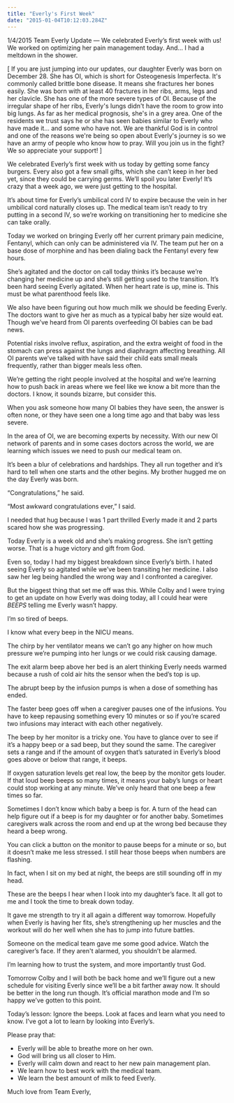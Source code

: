 ```yaml
---
title: "Everly's First Week"
date: "2015-01-04T10:12:03.284Z"
---
```


1/4/2015 Team Everly Update — We celebrated Everly’s first week with us! We worked on optimizing her pain management today. And… I had a meltdown in the shower.

[ If you are just jumping into our updates, our daughter Everly was born on December 28. She has OI, which is short for Osteogenesis Imperfecta. It's commonly called brittle bone disease. It means she fractures her bones easily. She was born with at least 40 fractures in her ribs, arms, legs and her clavicle. She has one of the more severe types of OI. Because of the irregular shape of her ribs, Everly's lungs didn't have the room to grow into big lungs. As far as her medical prognosis, she's in a grey area. One of the residents we trust says he or she has seen babies similar to Everly who have made it... and some who have not. We are thankful God is in control and one of the reasons we're being so open about Everly's journey is so we have an army of people who know how to pray. Will you join us in the fight? We so appreciate your support! ]

We celebrated Everly’s first week with us today by getting some fancy burgers. Every also got a few small gifts, which she can’t keep in her bed yet, since they could be carrying germs. We’ll spoil you later Everly! It’s crazy that a week ago, we were just getting to the hospital.

It’s about time for Everly’s umbilical cord IV to expire because the vein in her umbilical cord naturally closes up. The medical team isn’t ready to try putting in a second IV, so we’re working on transitioning her to medicine she can take orally.

Today we worked on bringing Everly off her current primary pain medicine, Fentanyl, which can only can be administered via IV. The team put her on a base dose of morphine and has been dialing back the Fentanyl every few hours.

She’s agitated and the doctor on call today thinks it’s because we’re changing her medicine up and she’s still getting used to the transition. It’s been hard seeing Everly agitated. When her heart rate is up, mine is. This must be what parenthood feels like.

We also have been figuring out how much milk we should be feeding Everly. The doctors want to give her as much as a typical baby her size would eat. Though we’ve heard from OI parents overfeeding OI babies can be bad news.

Potential risks involve reflux, aspiration, and the extra weight of food in the stomach can press against the lungs and diaphragm affecting breathing. All OI parents we’ve talked with have said their child eats small meals frequently, rather than bigger meals less often.

We’re getting the right people involved at the hospital and we’re learning how to push back in areas where we feel like we know a bit more than the doctors. I know, it sounds bizarre, but consider this.

When you ask someone how many OI babies they have seen, the answer is often none, or they have seen one a long time ago and that baby was less severe.

In the area of OI, we are becoming experts by necessity. With our new OI network of parents and in some cases doctors across the world, we are learning which issues we need to push our medical team on.

It’s been a blur of celebrations and hardships. They all run together and it’s hard to tell when one starts and the other begins. My brother hugged me on the day Everly was born.

“Congratulations,” he said.

“Most awkward congratulations ever,” I said.

I needed that hug because I was 1 part thrilled Everly made it and 2 parts scared how she was progressing.

Today Everly is a week old and she’s making progress. She isn’t getting worse. That is a huge victory and gift from God.

Even so, today I had my biggest breakdown since Everly’s birth. I hated seeing Everly so agitated while we’ve been transiting her medicine. I also saw her leg being handled the wrong way and I confronted a caregiver.

But the biggest thing that set me off was this. While Colby and I were trying to get an update on how Everly was doing today, all I could hear were *BEEPS* telling me Everly wasn’t happy.

I’m so tired of beeps.

I know what every beep in the NICU means.

The chirp by her ventilator means we can’t go any higher on how much pressure we’re pumping into her lungs or we could risk causing damage.

The exit alarm beep above her bed is an alert thinking Everly needs warmed because a rush of cold air hits the sensor when the bed’s top is up.

The abrupt beep by the infusion pumps is when a dose of something has ended.

The faster beep goes off when a caregiver pauses one of the infusions. You have to keep repausing something every 10 minutes or so if you’re scared two infusions may interact with each other negatively.

The beep by her monitor is a tricky one. You have to glance over to see if it’s a happy beep or a sad beep, but they sound the same. The caregiver sets a range and if the amount of oxygen that’s saturated in Everly’s blood goes above or below that range, it beeps.

If oxygen saturation levels get real low, the beep by the monitor gets louder. If that loud beep beeps so many times, it means your baby’s lungs or heart could stop working at any minute. We’ve only heard that one beep a few times so far.

Sometimes I don’t know which baby a beep is for. A turn of the head can help figure out if a beep is for my daughter or for another baby. Sometimes caregivers walk across the room and end up at the wrong bed because they heard a beep wrong.

You can click a button on the monitor to pause beeps for a minute or so, but it doesn’t make me less stressed. I still hear those beeps when numbers are flashing.

In fact, when I sit on my bed at night, the beeps are still sounding off in my head.

These are the beeps I hear when I look into my daughter’s face. It all got to me and I took the time to break down today.

It gave me strength to try it all again a different way tomorrow. Hopefully when Everly is having her fits, she’s strengthening up her muscles and the workout will do her well when she has to jump into future battles.

Someone on the medical team gave me some good advice. Watch the caregiver’s face. If they aren't alarmed, you shouldn’t be alarmed.

I’m learning how to trust the system, and more importantly trust God.

Tomorrow Colby and I will both be back home and we’ll figure out a new schedule for visiting Everly since we’ll be a bit farther away now. It should be better in the long run though. It’s official marathon mode and I’m so happy we’ve gotten to this point.

Today’s lesson: Ignore the beeps. Look at faces and learn what you need to know. I’ve got a lot to learn by looking into Everly’s.

Please pray that:

- Everly will be able to breathe more on her own.
- God will bring us all closer to Him.
- Everly will calm down and react to her new pain management plan.
- We learn how to best work with the medical team.
- We learn the best amount of milk to feed Everly.

Much love from Team Everly,